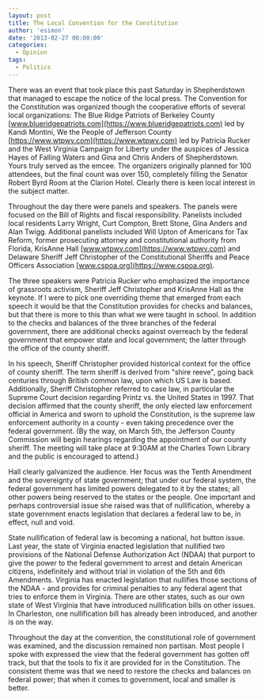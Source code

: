 ```yaml
---
layout: post
title: The Local Convention for the Constitution
author: 'esimon'
date: '2013-02-27 00:00:00'
categories:
  - Opinion
tags:
  - Politics
---
```

There was an event that took place this past Saturday in Shepherdstown that managed to escape the notice of the local press. The Convention for the Constitution was organized though the cooperative efforts of several local organizations: The Blue Ridge Patriots of Berkeley County [www.blueridgepatriots.com](https://www.blueridgepatriots.com) led by Kandi Montini, We the People of Jefferson County [https://www.wtpwv.com](https://www.wtpwv.com) led by Patricia Rucker and the West Virginia Campaign for Liberty under the auspices of Jessica Hayes of Falling Waters and Gina and Chris Anders of Shepherdstown. Yours truly served as the emcee. The organizers originally planned for 100 attendees, but the final count was over 150, completely filling the Senator Robert Byrd Room at the Clarion Hotel. Clearly there is keen local interest in the subject matter. 

Throughout the day there were panels and speakers. The panels were focused on the Bill of Rights and fiscal responsibility. Panelists included local residents Larry Wright, Curt Compton, Brett Stone, Gina Anders and Alan Twigg. Additional panelists included Will Upton of Americans for Tax Reform, former prosecuting attorney and constitutional authority from Florida, KrisAnne Hall [www.wtpwv.com](https://www.wtpwv.com) and Delaware Sheriff Jeff Christopher of the Constitutional Sheriffs and Peace Officers Association [www.cspoa.org](https://www.cspoa.org). 

The three speakers were Patricia Rucker who emphasized the importance of grassroots activism, Sheriff Jeff Christopher and KrisAnne Hall as the keynote. If I were to pick one overriding theme that emerged from each speech it would be that the Constitution provides for checks and balances, but that there is more to this than what we were taught in school. In addition to the checks and balances of the three branches of the federal government, there are additional checks against overreach by the federal government that empower state and local government; the latter through the office of the county sheriff. 

In his speech, Sheriff Christopher provided historical context for the office of county sheriff. The term sheriff is derived from "shire reeve", going back centuries through British common law, upon which US Law is based. Additionally, Sheriff Christopher referred to case law, in particular the Supreme Court decision regarding Printz vs. the United States in 1997. That decision affirmed that the county sheriff, the only elected law enforcement official in America and sworn to uphold the Constitution, is the supreme law enforcement authority in a county - even taking precedence over the federal government. (By the way, on March 5th, the Jefferson County Commission will begin hearings regarding the appointment of our county sheriff. The meeting will take place at 9:30AM at the Charles Town Library and the public is encouraged to attend.)

Hall clearly galvanized the audience. Her focus was the Tenth Amendment and the sovereignty of state government; that under our federal system, the federal government has limited powers delegated to it by the states; all other powers being reserved to the states or the people. One important and perhaps controversial issue she raised was that of nullification, whereby a state government enacts legislation that declares a federal law to be, in effect, null and void. 

State nullification of federal law is becoming a national, hot button issue. Last year, the state of Virginia enacted legislation that nullified two provisions of the National Defense Authorization Act (NDAA) that purport to give the power to the federal government to arrest and detain American citizens, indefinitely and without trial in violation of the 5th and 6th Amendments. Virginia has enacted legislation that nullifies those sections of the NDAA - and provides for criminal penalties to any federal agent that tries to enforce them in Virginia. There are other states, such as our own state of West Virginia that have introduced nullification bills on other issues. In Charleston, one nullification bill has already been introduced, and another is on the way. 

Throughout the day at the convention, the constitutional role of government was examined, and the discussion remained non partisan. Most people I spoke with expressed the view that the federal government has gotten off track, but that the tools to fix it are provided for in the Constitution. The consistent theme was that we need to restore the checks and balances on federal power; that when it comes to government, local and smaller is better. 

